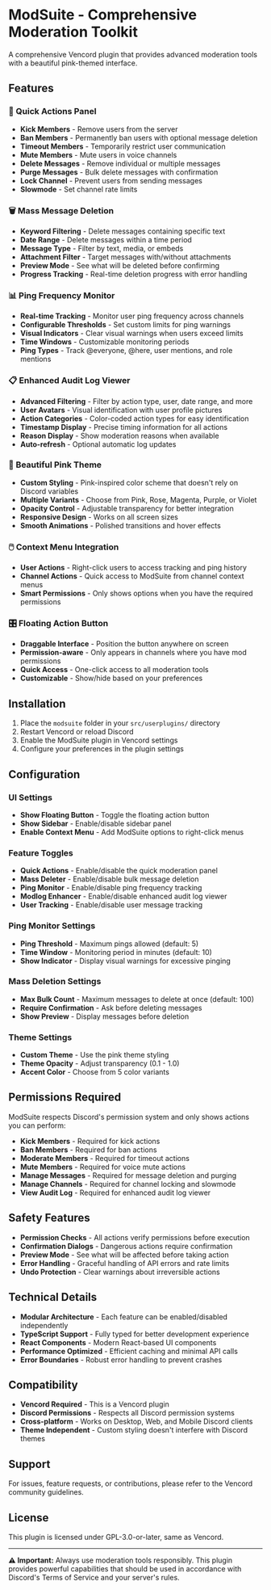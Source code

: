 # ModSuite - Comprehensive Moderation Toolkit

A comprehensive Vencord plugin that provides advanced moderation tools with a beautiful pink-themed interface.

## Features

### 🎯 Quick Actions Panel
- **Kick Members** - Remove users from the server
- **Ban Members** - Permanently ban users with optional message deletion
- **Timeout Members** - Temporarily restrict user communication
- **Mute Members** - Mute users in voice channels
- **Delete Messages** - Remove individual or multiple messages
- **Purge Messages** - Bulk delete messages with confirmation
- **Lock Channel** - Prevent users from sending messages
- **Slowmode** - Set channel rate limits

### 🗑️ Mass Message Deletion
- **Keyword Filtering** - Delete messages containing specific text
- **Date Range** - Delete messages within a time period
- **Message Type** - Filter by text, media, or embeds
- **Attachment Filter** - Target messages with/without attachments
- **Preview Mode** - See what will be deleted before confirming
- **Progress Tracking** - Real-time deletion progress with error handling

### 📊 Ping Frequency Monitor
- **Real-time Tracking** - Monitor user ping frequency across channels
- **Configurable Thresholds** - Set custom limits for ping warnings
- **Visual Indicators** - Clear visual warnings when users exceed limits
- **Time Windows** - Customizable monitoring periods
- **Ping Types** - Track @everyone, @here, user mentions, and role mentions

### 📋 Enhanced Audit Log Viewer
- **Advanced Filtering** - Filter by action type, user, date range, and more
- **User Avatars** - Visual identification with user profile pictures
- **Action Categories** - Color-coded action types for easy identification
- **Timestamp Display** - Precise timing information for all actions
- **Reason Display** - Show moderation reasons when available
- **Auto-refresh** - Optional automatic log updates

### 🎨 Beautiful Pink Theme
- **Custom Styling** - Pink-inspired color scheme that doesn't rely on Discord variables
- **Multiple Variants** - Choose from Pink, Rose, Magenta, Purple, or Violet
- **Opacity Control** - Adjustable transparency for better integration
- **Responsive Design** - Works on all screen sizes
- **Smooth Animations** - Polished transitions and hover effects

### 🖱️ Context Menu Integration
- **User Actions** - Right-click users to access tracking and ping history
- **Channel Actions** - Quick access to ModSuite from channel context menus
- **Smart Permissions** - Only shows options when you have the required permissions

### 🎛️ Floating Action Button
- **Draggable Interface** - Position the button anywhere on screen
- **Permission-aware** - Only appears in channels where you have mod permissions
- **Quick Access** - One-click access to all moderation tools
- **Customizable** - Show/hide based on your preferences

## Installation

1. Place the `modsuite` folder in your `src/userplugins/` directory
2. Restart Vencord or reload Discord
3. Enable the ModSuite plugin in Vencord settings
4. Configure your preferences in the plugin settings

## Configuration

### UI Settings
- **Show Floating Button** - Toggle the floating action button
- **Show Sidebar** - Enable/disable sidebar panel
- **Enable Context Menu** - Add ModSuite options to right-click menus

### Feature Toggles
- **Quick Actions** - Enable/disable the quick moderation panel
- **Mass Deleter** - Enable/disable bulk message deletion
- **Ping Monitor** - Enable/disable ping frequency tracking
- **Modlog Enhancer** - Enable/disable enhanced audit log viewer
- **User Tracking** - Enable/disable user message tracking

### Ping Monitor Settings
- **Ping Threshold** - Maximum pings allowed (default: 5)
- **Time Window** - Monitoring period in minutes (default: 10)
- **Show Indicator** - Display visual warnings for excessive pinging

### Mass Deletion Settings
- **Max Bulk Count** - Maximum messages to delete at once (default: 100)
- **Require Confirmation** - Ask before deleting messages
- **Show Preview** - Display messages before deletion

### Theme Settings
- **Custom Theme** - Use the pink theme styling
- **Theme Opacity** - Adjust transparency (0.1 - 1.0)
- **Accent Color** - Choose from 5 color variants

## Permissions Required

ModSuite respects Discord's permission system and only shows actions you can perform:

- **Kick Members** - Required for kick actions
- **Ban Members** - Required for ban actions
- **Moderate Members** - Required for timeout actions
- **Mute Members** - Required for voice mute actions
- **Manage Messages** - Required for message deletion and purging
- **Manage Channels** - Required for channel locking and slowmode
- **View Audit Log** - Required for enhanced audit log viewer

## Safety Features

- **Permission Checks** - All actions verify permissions before execution
- **Confirmation Dialogs** - Dangerous actions require confirmation
- **Preview Mode** - See what will be affected before taking action
- **Error Handling** - Graceful handling of API errors and rate limits
- **Undo Protection** - Clear warnings about irreversible actions

## Technical Details

- **Modular Architecture** - Each feature can be enabled/disabled independently
- **TypeScript Support** - Fully typed for better development experience
- **React Components** - Modern React-based UI components
- **Performance Optimized** - Efficient caching and minimal API calls
- **Error Boundaries** - Robust error handling to prevent crashes

## Compatibility

- **Vencord Required** - This is a Vencord plugin
- **Discord Permissions** - Respects all Discord permission systems
- **Cross-platform** - Works on Desktop, Web, and Mobile Discord clients
- **Theme Independent** - Custom styling doesn't interfere with Discord themes

## Support

For issues, feature requests, or contributions, please refer to the Vencord community guidelines.

## License

This plugin is licensed under GPL-3.0-or-later, same as Vencord.

---

**⚠️ Important:** Always use moderation tools responsibly. This plugin provides powerful capabilities that should be used in accordance with Discord's Terms of Service and your server's rules.
